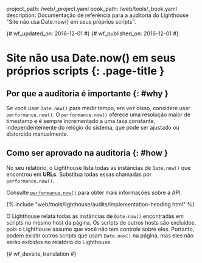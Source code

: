 project_path: /web/_project.yaml
book_path: /web/tools/_book.yaml
description: Documentação de referência para a auditoria do Lighthouse "Site não usa Date.now() em seus próprios scripts".

{# wf_updated_on: 2016-12-01 #}
{# wf_published_on: 2016-12-01 #}

# Site não usa Date.now() em seus próprios scripts  {: .page-title }

## Por que a auditoria é importante {: #why }

Se você usar `Date.now()` para medir tempo, em vez disso, considere usar
`performance.now()`. O `performance.now()` oferece uma resolução maior de
timestamp e é sempre incrementado a uma taxa constante, independentemente
do relógio do sistema, que pode ser ajustado ou distorcido manualmente.

## Como ser aprovado na auditoria {: #how }

No seu relatório, o Lighthouse lista todas as instâncias de `Date.now()`
que encontrou em **URLs**. Substitua todas essas chamadas por `performance.now()`.

Consulte [`performance.now()`][MDN] para obter mais informações sobre a API.

[MDN]: https://developer.mozilla.org/en-US/docs/Web/API/Performance/now

{% include "web/tools/lighthouse/audits/implementation-heading.html" %}

O Lighthouse relata todas as instâncias de `Date.now()` encontradas em
scripts no mesmo host da página. Os scripts de outros hosts são
excluídos, pois o Lighthouse assume que você não tem controle sobre
eles. Portanto, podem existir outros scripts que usam `Date.now()` na página,
mas eles não serão exibidos no relatório do Lighthouse.


{# wf_devsite_translation #}
